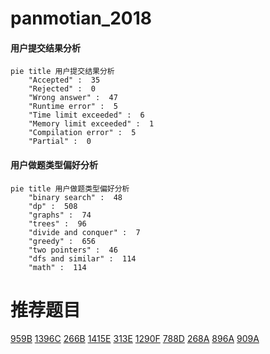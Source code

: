 # panmotian_2018

<!-- tabs:start -->



#### **用户提交结果分析**

```mermaid
pie title 用户提交结果分析
    "Accepted" :  35
    "Rejected" :  0
    "Wrong answer" :  47
    "Runtime error" :  5
    "Time limit exceeded" :  6
    "Memory limit exceeded" :  1
    "Compilation error" :  5
    "Partial" :  0
```

#### **用户做题类型偏好分析**

```mermaid
pie title 用户做题类型偏好分析
    "binary search" :  48
    "dp" :  508
    "graphs" :  74
    "trees" :  96
    "divide and conquer" :  7
    "greedy" :  656
    "two pointers" :  46
    "dfs and similar" :  114
    "math" :  114
```



<!-- tabs:end -->
# 推荐题目
[959B](https://codeforces.com/contest/959/problem/B)
[1396C](https://codeforces.com/contest/1396/problem/C)
[266B](https://codeforces.com/contest/266/problem/B)
[1415E](https://codeforces.com/contest/1415/problem/E)
[313E](https://codeforces.com/contest/313/problem/E)
[1290F](https://codeforces.com/contest/1290/problem/F)
[788D](https://codeforces.com/contest/788/problem/D)
[268A](https://codeforces.com/contest/268/problem/A)
[896A](https://codeforces.com/contest/896/problem/A)
[909A](https://codeforces.com/contest/909/problem/A)
